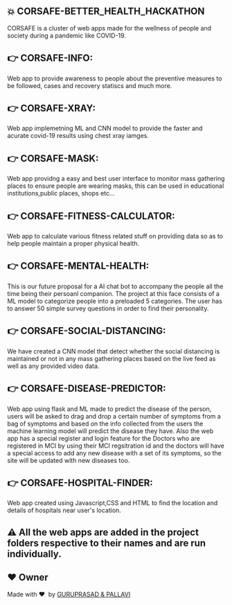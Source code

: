 ## :boom: CORSAFE-BETTER_HEALTH_HACKATHON

CORSAFE is a cluster of web apps made for the wellness of people and society during a pandemic like COVID-19. 
 ## :point_right: CORSAFE-INFO:
 Web app to provide awareness to people about the preventive measures to be followed, cases and recovery statiscs and much more.
 
 ## :point_right: CORSAFE-XRAY:
 Web app implemetning ML and CNN model to provide the faster and acurate covid-19 results using chest xray iamges.
 
 ## :point_right: CORSAFE-MASK:
Web app providng a easy and best user interface to monitor mass gathering places to ensure people are wearing masks, this can be used in educational institutions,public places, shops etc...
 
 ## :point_right: CORSAFE-FITNESS-CALCULATOR:
 Web app to calculate various fitness related stuff on providing data so as to help people maintain a proper physical health.
 
 ## :point_right: CORSAFE-MENTAL-HEALTH:
 This is our future proposal for a AI chat bot to accompany the people all the time being their persoanl companion. The project at this face consists of a ML model to categorize people into a preloaded 5 categories. The user has to answer 50 simple survey questions in order to find their personality. 
 
 ## :point_right: CORSAFE-SOCIAL-DISTANCING:
 We have created a CNN model that detect whether the social distancing is maintained or not in any mass gathering places based on the live feed as well as any provided video data.
 
 ## :point_right: CORSAFE-DISEASE-PREDICTOR:
 Web app using flask and ML made to predict the disease of the person, users will be asked to drag and drop a certain number of symptoms from a bag of symptoms and based on the info collected from the users the machine learning model will predict the disease they have. Also the web app has a special register and login feature for the Doctors who are registered in MCI by using their MCI regsitration id and the doctors will have a special access to add any new disease with a set of its symptoms, so the site will be updated with new diseases too.
 
 ## :point_right: CORSAFE-HOSPITAL-FINDER:
 Web app created using Javascript,CSS and HTML to find the location and details of hospitals near user's location.
 
 
 

 ## :warning: All the web apps are added in the project folders respective to their names and are run individually.
 
 
## :heart: Owner
Made with :heart:&nbsp;  by [GURUPRASAD & PALLAVI](https://github.com/Gurupra5ad/Corsafe-Better_health_hackathon)

